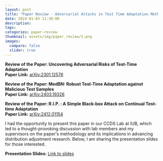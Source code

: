 ```yaml
---
layout: post
title: "Paper Review - Adversarial Attacks in Test Time Adaptation Methods"
date: 2024-01-05 11:30:00
description: 
tags: 
categories: paper-review
thumbnail: assets/img/paper_review/1.png
images:
  compare: false
  slider: true
---
```


**Review of the Paper: Uncovering Adversarial Risks of Test-Time Adaptation**  
**Paper Link:** [arXiv:2301.12576]([https://arxiv.org/abs/2403.03100](https://arxiv.org/pdf/2301.12576))

**Review of the Paper: MedBN: Robust Test-Time Adaptation against Malicious Test Samples**  
**Paper Link:** [arXiv:2403.19326]([https://arxiv.org/abs/2403.03100](https://arxiv.org/pdf/2403.19326))

**Review of the Paper: R.I.P. : A Simple Black-box Attack on Continual Test-time Adaptation**  
**Paper Link:** [arXiv:2412.01154]([https://arxiv.org/abs/2403.03100](https://arxiv.org/pdf/2412.01154))



I had the opportunity to present this paper in our CCDS Lab at IUB, which led to a thought-provoking discussion with lab members and my supervisors on the paper's methodology and its implications in advancing distribution adjustment research. Below, I am sharing the presentation slides for those interested.

**Presentation Slides:** [Link to slides](https://docs.google.com/presentation/d/1EMkXMP06sz9YEv_oJLPSdpsVtGXGJvcS_y28MrbiqvI/edit?usp=sharing)

